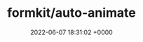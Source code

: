 ---
title: "formkit/auto-animate"
link: "https://github.com/formkit/auto-animate"
date: "2022-06-07 18:31:02 +0000"
description: "A zero-config, drop-in animation utility that adds smooth transitions to your web app. You can use it with React, Vue, or any other JavaScript application."
category: "github"
---